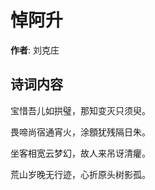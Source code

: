 # 悼阿升

**作者**: 刘克庄

## 诗词内容

宝惜吾儿如拱璧，那知变灭只须臾。

畏啼尚宿通宵火，涂顖犹残隔日朱。

坐客相宽云梦幻，故人来吊讶清癯。

荒山岁晚无行迹，心折原头树影孤。

